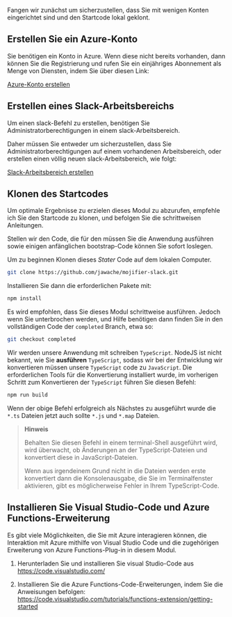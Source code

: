 Fangen wir zunächst um sicherzustellen, dass Sie mit wenigen Konten eingerichtet sind und den Startcode lokal geklont.

## <a name="create-an-azure-account"></a>Erstellen Sie ein Azure-Konto

Sie benötigen ein Konto in Azure. Wenn diese nicht bereits vorhanden, dann können Sie die Registrierung und rufen Sie ein einjähriges Abonnement als Menge von Diensten, indem Sie über diesen Link:

[Azure-Konto erstellen](https://azure.microsoft.com/free)

## <a name="create-a-slack-workspace"></a>Erstellen eines Slack-Arbeitsbereichs

Um einen slack-Befehl zu erstellen, benötigen Sie Administratorberechtigungen in einem slack-Arbeitsbereich.

Daher müssen Sie entweder um sicherzustellen, dass Sie Administratorberechtigungen auf einem vorhandenen Arbeitsbereich, oder erstellen einen völlig neuen slack-Arbeitsbereich, wie folgt:

[Slack-Arbeitsbereich erstellen](https://slack.com/create)

## <a name="clone-the-starter-code"></a>Klonen des Startcodes

Um optimale Ergebnisse zu erzielen dieses Modul zu abzurufen, empfehle ich Sie den Startcode zu klonen, und befolgen Sie die schrittweisen Anleitungen.

Stellen wir den Code, die für den müssen Sie die Anwendung ausführen sowie einigen anfänglichen bootstrap-Code können Sie sofort loslegen.

Um zu beginnen Klonen dieses _Stater_ Code auf dem lokalen Computer.

```bash
git clone https://github.com/jawache/mojifier-slack.git
```

Installieren Sie dann die erforderlichen Pakete mit:

```bash
npm install
```

Es wird empfohlen, dass Sie dieses Modul schrittweise ausführen. Jedoch wenn Sie unterbrochen werden, und Hilfe benötigen dann finden Sie in den vollständigen Code der `completed` Branch, etwa so:

```bash
git checkout completed
```

Wir werden unsere Anwendung mit schreiben `TypeScript`. NodeJS ist nicht bekannt, wie Sie **ausführen** `TypeScript`, sodass wir bei der Entwicklung wir konvertieren müssen unsere `TypeScript` code zu `JavaScript`. Die erforderlichen Tools für die Konvertierung installiert wurde, im vorherigen Schritt zum Konvertieren der `TypeScript` führen Sie diesen Befehl:

```bash
npm run build
```

Wenn der obige Befehl erfolgreich als Nächstes zu ausgeführt wurde die `*.ts` Dateien jetzt auch sollte `*.js` und `*.map` Dateien.

> **Hinweis**
>
> Behalten Sie diesen Befehl in einem terminal-Shell ausgeführt wird, wird überwacht, ob Änderungen an der TypeScript-Dateien und konvertiert diese in JavaScript-Dateien.
>
> Wenn aus irgendeinem Grund nicht in die Dateien werden erste konvertiert dann die Konsolenausgabe, die Sie im Terminalfenster aktivieren, gibt es möglicherweise Fehler in Ihrem TypeScript-Code.

## <a name="install-visual-studio-code--azure-functions-extention"></a>Installieren Sie Visual Studio-Code und Azure Functions-Erweiterung

Es gibt viele Möglichkeiten, die Sie mit Azure interagieren können, die Interaktion mit Azure mithilfe von Visual Studio Code und die zugehörigen Erweiterung von Azure Functions-Plug-in in diesem Modul.

1. Herunterladen Sie und installieren Sie visual Studio-Code aus https://code.visualstudio.com/

2. Installieren Sie die Azure Functions-Code-Erweiterungen, indem Sie die Anweisungen befolgen: https://code.visualstudio.com/tutorials/functions-extension/getting-started
